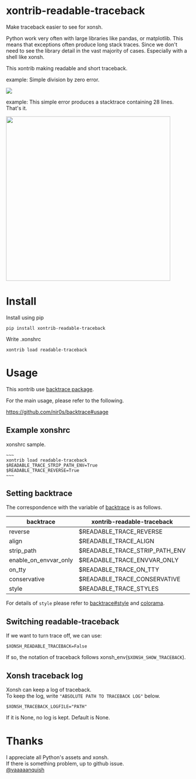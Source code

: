 # xontrib-readable-traceback
Make traceback easier to see for xonsh.

Python work very often with large libraries like pandas, or matplotlib. This means that exceptions often produce long stack traces. Since we don't need to see the library detail in the vast majority of cases. Especially with a shell like xonsh.

This xontrib making readable and short traceback.

example:
Simple division by zero error.

<img src='https://github.com/vaaaaanquish/xontrib-readable-traceback/blob/master/sample_img/division.png?raw=true'>

example:
This simple error produces a stacktrace containing 28 lines. That's it.

<img src='https://github.com/vaaaaanquish/xontrib-readable-traceback/blob/master/sample_img/pandas.png?raw=true' width='450px'>

# Install
Install using pip

```
pip install xontrib-readable-traceback
```

Write .xonshrc
```
xontrib load readable-traceback
```

# Usage

This xontrib use [backtrace package](https://github.com/nir0s/backtrace).

For the main usage, please refer to the following.

https://github.com/nir0s/backtrace#usage

## Example xonshrc

xonshrc sample.
```
~~~
xontrib load readable-traceback
$READABLE_TRACE_STRIP_PATH_ENV=True
$READABLE_TRACE_REVERSE=True
~~~
```

## Setting backtrace

The correspondence with the variable of [backtrace](https://github.com/nir0s/backtrace) is as follows.

| backtrace | xontrib-readable-traceback | Type |
----|----|----|
| reverse | $READABLE_TRACE_REVERSE | bool |
| align | $READABLE_TRACE_ALIGN | bool |
| strip_path | $READABLE_TRACE_STRIP_PATH_ENV | bool |
| enable_on_envvar_only | $READABLE_TRACE_ENVVAR_ONLY | bool |
| on_tty | $READABLE_TRACE_ON_TTY | bool |
| conservative | $READABLE_TRACE_CONSERVATIVE | bool |
| style | $READABLE_TRACE_STYLES | dict |

For details of `style` please refer to [backtrace#style](https://github.com/nir0s/backtrace#styles) and [colorama](https://github.com/tartley/colorama).

## Switching readable-traceback

If we want to turn trace off, we can use:
```
$XONSH_READABLE_TRACEBACK=False
```

If so, the notation of traceback follows xonsh_env(`$XONSH_SHOW_TRACEBACK`).

## Xonsh traceback log

Xonsh can keep a log of traceback.<br>
To keep the log, write `"ABSOLUTE PATH TO TRACEBACK LOG"` below.
```
$XONSH_TRACEBACK_LOGFILE="PATH"
```
If it is None, no log is kept.
Default is None.

# Thanks

I appreciate all Python's assets and xonsh.<br>
If there is something problem, up to github issue.<br>
[@vaaaaanquish](https://twitter.com/vaaaaanquish)

